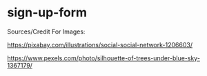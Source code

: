 # sign-up-form
Sources/Credit For Images:

https://pixabay.com/illustrations/social-social-network-1206603/


https://www.pexels.com/photo/silhouette-of-trees-under-blue-sky-1367179/